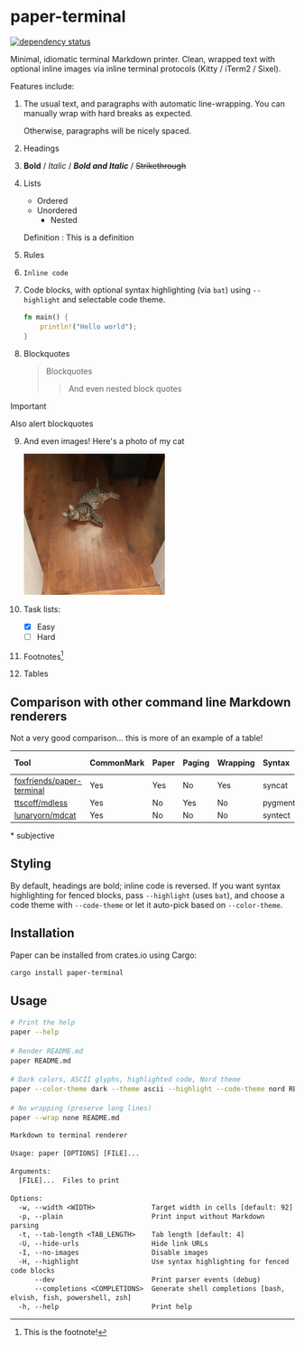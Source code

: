 [syncat]: https://github.com/foxfriends/syncat
[syncat stylesheets]: https://github.com/foxfriends/syncat-themes
[foxfriends/paper-terminal]: https://github.com/foxfriends/paper-terminal
[ttscoff/mdless]: https://github.com/ttscoff/mdless
[lunaryorn/mdcat]: https://github.com/lunaryorn/mdcat

# paper-terminal

[![dependency status](https://deps.rs/repo/github/foxfriends/paper-terminal/status.svg)](https://deps.rs/repo/github/foxfriends/paper-terminal)

<!-- Here's a comment -->

Minimal, idiomatic terminal Markdown printer. Clean, wrapped text with optional inline images via inline terminal protocols (Kitty / iTerm2 / Sixel).

Features include:

1.  The usual text, and paragraphs with automatic line-wrapping. You can manually wrap with
    hard breaks as expected.

    Otherwise, paragraphs will be nicely spaced.
2.  Headings
3.  __Bold__ / *Italic* / *__Bold and Italic__* / ~~Strikethrough~~
4.  Lists
    *   Ordered
    *   Unordered
        *   Nested

    Definition
    : This is a definition

5.  Rules
6.  `Inline code`
7.  Code blocks, with optional syntax highlighting (via `bat`) using `--highlight` and selectable code theme.
    ```rust
    fn main() {
        println!("Hello world");
    }
    ```
8.  Blockquotes

    >   Blockquotes
    >   >  And even nested block quotes

> [!IMPORTANT]
> Also alert blockquotes

9.  And even images! Here's a photo of my cat

    ![My cat. His name is Cato](assets/cato.png)

10. Task lists:
    - [x] Easy
    - [ ] Hard
11. Footnotes[^ft]

    [^ft]: This is the footnote!

12. Tables

## Comparison with other command line Markdown renderers

Not a very good comparison... this is more of an example of a table!

| Tool                          | CommonMark | Paper | Paging | Wrapping | Syntax     | Images    | Tables | Looks good\* |
| :---------------------------- | :--------- | :---- | :----- | :------- | :--------- | :-------- | :----- | :----------- |
| [foxfriends/paper-terminal][] | Yes        | Yes   | No     | Yes      | syncat     | Pixelated | Yes    | Yes          |
| [ttscoff/mdless][]            | Yes        | No    | Yes    | No       | pygmentize | Sometimes | Yes    | No           |
| [lunaryorn/mdcat][]           | Yes        | No    | No     | No       | syntect    | Sometimes | No     | No           |

\* subjective

## Styling

By default, headings are bold; inline code is reversed. If you want syntax highlighting for fenced blocks, pass `--highlight` (uses `bat`), and choose a code theme with `--code-theme` or let it auto-pick based on `--color-theme`.

## Installation

Paper can be installed from crates.io using Cargo:

```bash
cargo install paper-terminal
```

## Usage

```bash
# Print the help
paper --help

# Render README.md
paper README.md

# Dark colors, ASCII glyphs, highlighted code, Nord theme
paper --color-theme dark --theme ascii --highlight --code-theme nord README.md

# No wrapping (preserve long lines)
paper --wrap none README.md
```

```
Markdown to terminal renderer

Usage: paper [OPTIONS] [FILE]...

Arguments:
  [FILE]...  Files to print

Options:
  -w, --width <WIDTH>              Target width in cells [default: 92]
  -p, --plain                      Print input without Markdown parsing
  -t, --tab-length <TAB_LENGTH>    Tab length [default: 4]
  -U, --hide-urls                  Hide link URLs
  -I, --no-images                  Disable images
  -H, --highlight                  Use syntax highlighting for fenced code blocks
      --dev                        Print parser events (debug)
      --completions <COMPLETIONS>  Generate shell completions [bash, elvish, fish, powershell, zsh]
  -h, --help                       Print help
```
